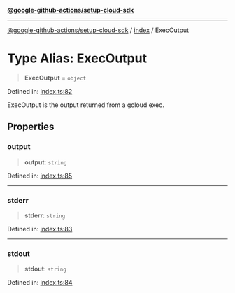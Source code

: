[**@google-github-actions/setup-cloud-sdk**](../../README.md)

***

[@google-github-actions/setup-cloud-sdk](../../modules.md) / [index](../README.md) / ExecOutput

# Type Alias: ExecOutput

> **ExecOutput** = `object`

Defined in: [index.ts:82](https://github.com/google-github-actions/setup-cloud-sdk/blob/main/src/index.ts#L82)

ExecOutput is the output returned from a gcloud exec.

## Properties

### output

> **output**: `string`

Defined in: [index.ts:85](https://github.com/google-github-actions/setup-cloud-sdk/blob/main/src/index.ts#L85)

***

### stderr

> **stderr**: `string`

Defined in: [index.ts:83](https://github.com/google-github-actions/setup-cloud-sdk/blob/main/src/index.ts#L83)

***

### stdout

> **stdout**: `string`

Defined in: [index.ts:84](https://github.com/google-github-actions/setup-cloud-sdk/blob/main/src/index.ts#L84)
